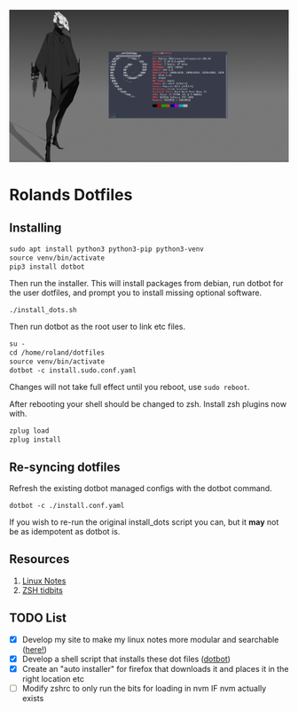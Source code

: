![heading](https://github.com/RolandWarburton/dotfiles/raw/master/Media/heading.png  "heading")

# Rolands Dotfiles

## Installing

```none
sudo apt install python3 python3-pip python3-venv
source venv/bin/activate
pip3 install dotbot
```

Then run the installer. This will install packages from debian, run dotbot for the user dotfiles, and prompt you to install missing optional software.

```none
./install_dots.sh
```

Then run dotbot as the root user to link etc files.

```none
su -
cd /home/roland/dotfiles
source venv/bin/activate
dotbot -c install.sudo.conf.yaml
```

Changes will not take full effect until you reboot, use `sudo reboot`.

After rebooting your shell should be changed to zsh. Install zsh plugins now with.

```none
zplug load
zplug install
```

## Re-syncing dotfiles

Refresh the existing dotbot managed configs with the dotbot command.

```none
dotbot -c ./install.conf.yaml
```

If you wish to re-run the original install_dots script you can, but it **may** not be as idempotent as dotbot is.

## Resources

1. [Linux Notes](https://blog.rolandw.dev/notes/linux/)
2. [ZSH tidbits](http://zzapper.co.uk/zshtips.html)

## TODO List

* [x] Develop my site to make my linux notes more modular and searchable ([here!](https://blog.rolandw.dev/notes/linux))
* [x] Develop a shell script that installs these dot files ([dotbot](https://github.com/anishathalye/dotbot))
* [x] Create an "auto installer" for firefox that downloads it and places it in the right location etc
* [ ] Modify zshrc to only run the bits for loading in nvm IF nvm actually exists
